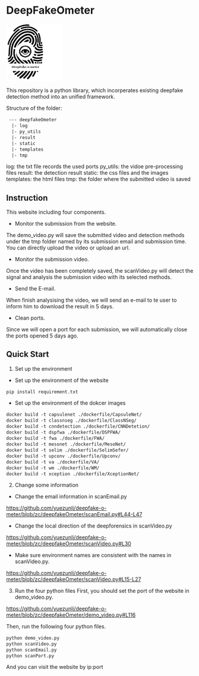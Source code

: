 # DeepFakeOmeter

<img src="static/images/deepfakeometer2.png" alt="logo" width="150"/>

This repository is a python library, which incorperates existing deepfake detection method into an unified framework.

Structure of the folder:

```
 --- deepfakeOmeter
  |- log     
  |- py_utils  
  |- result
  |- static
  |- templates
  |- tmp   

 ```
log: the txt file records the used ports
py_utils: the vidoe pre-processing files
result: the detection result
static: the css files and the images
templates: the html files
tmp: the folder where the submitted video is saved

## Instruction

This website including four components.

+ Monitor the submission from the website.

The demo_video.py will save the submitted video and detection methods under the tmp folder named by its submission email and submission time. You can directly upload the video or upload an url.
+ Monitor the submission video.

Once the video has been completely saved, the  scanVideo.py will detect the signal and analysis the submission video with its selected methods.
+ Send the E-mail.

When finish analysising the video, we will send an e-mail to te user to inform him to download the result in 5 days.
+ Clean ports.

Since we will open a port for each submission, we will automatically close the ports opened 5 days ago.


## Quick Start

1. Set up the environment

+ Set up the environment of the website
```
pip install requirement.txt
```
+ Set up the environment of the dokcer images
```
docker build -t capsulenet ./dockerfile/CapsuleNet/
docker build -t classnseg ./dockerfile/ClassNSeg/
docker build -t cnndetection ./dockerfile/CNNDetetion/
docker build -t dspfwa ./dockerfile/DSPFWA/
docker build -t fwa ./dockerfile/FWA/
docker build -t mesonet ./dockerfile/MesoNet/
docker build -t selim ./dockerfile/SelimSefer/
docker build -t upconv ./dockerfile/Upconv/
docker build -t va ./dockerfile/VA/
docker build -t wm ./dockerfile/WM/
docker build -t xception ./dockerfile/XceptionNet/
```

2. Change some information

+ Change the email information in scanEmail.py

https://github.com/yuezunli/deepfake-o-meter/blob/zc/deepfakeOmeter/scanEmail.py#L44-L47
+ Change the local direction of the deepforensics in scanVideo.py

https://github.com/yuezunli/deepfake-o-meter/blob/zc/deepfakeOmeter/scanVideo.py#L30

+ Make sure environment names are consistent with the names in scanVideo.py.

https://github.com/yuezunli/deepfake-o-meter/blob/zc/deepfakeOmeter/scanVideo.py#L15-L27

3. Run the four python files
First, you should set the port of the website in demo_video.py.

https://github.com/yuezunli/deepfake-o-meter/blob/zc/deepfakeOmeter/demo_video.py#L116

Then, run the following four python files.
```
python demo_video.py
python scanVideo.py
python scanEmail.py
python scanPort.py
```
And you can visit the website by  ip:port
